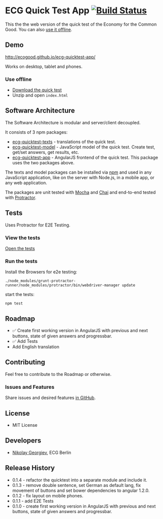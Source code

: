 ECG Quick Test App [![Build Status](https://travis-ci.org/ecogood/ecg-quicktest-app.svg?branch=master)](https://travis-ci.org/ecogood/ecg-quicktest-app)
==================

This the the web version of the quick test of the Economy for the Common Good. You can also [use it offline](#use-offline).

## Demo

http://ecogood.github.io/ecg-quicktest-app/

Works on desktop, tablet and phones.

### Use offline

* [Download the quick test](https://github.com/ecogood/ecg-quicktest-app/archive/gh-pages.zip)
* Unzip and open ``index.html``

## Software Architecture

The Software Architecture is modular and server/client decoupled. 

It consists of 3 npm packages:

- [ecg-quicktest-texts](https://github.com/ecogood/ecg-quicktest-texts) - translations of the quick test.
- [ecg-quicktest-model](https://github.com/ecogood/ecg-quicktest-model) - JavaScript model of the quick test. Create test, get/set answers, get results, etc.
- [ecg-quicktest-app](https://github.com/ecogood/ecg-quicktest-app) - AngularJS frontend of the quick test. This package uses the two packages above.

The texts and model packages can be installed via [npm](https://www.npmjs.org/search?q=ecg%20quicktest) 
and used in any JavaScript application, like on the server with Node.js, in a mobile app, or any web application. 

The packages are unit tested with [Mocha](http://visionmedia.github.io/mocha/) and [Chai](http://chaijs.com/) 
and end-to-end tested with [Protractor](http://angular.github.io/protractor/).

## Tests

Uses Protractor for E2E Testing.

### View the tests

[Open the tests](test/e2e/spec/quicktest-process.spec.js)

### Run the tests

Install the Browsers for e2e testing:

``./node_modules/grunt-protractor-runner/node_modules/protractor/bin/webdriver-manager update``

start the tests:

``npm test``

## Roadmap

* :white_check_mark: Create first working version in AngularJS with previous and next buttons, state of given answers and progressbar.
* :white_check_mark: Add Tests
* Add English translation

## Contributing

Feel free to contribute to the Roadmap or otherwise.

### Issues and Features

Share issues and desired features [in GitHub](https://github.com/ecogood/ecg-quicktest-app/issues).

## License

* MIT License

## Developers

* [Nikolay Georgiev](http://nikolay-georgiev.net/), ECG Berlin

## Release History

* 0.1.4 - refactor the quicktest into a separate module and include it.
* 0.1.3 - remove double sentence, set German as default lang, fix movement of buttons and set bower dependencies to angular 1.2.0.
* 0.1.2 - fix layout on mobile phones.
* 0.1.1 - add E2E Tests
* 0.1.0 - create first working version in AngularJS with previous and next buttons, state of given answers and progressbar.